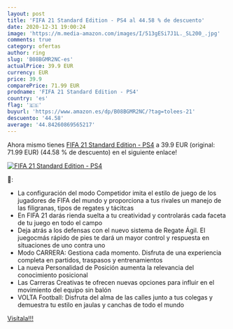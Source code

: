 ```yaml
---
layout: post
title: 'FIFA 21 Standard Edition - PS4 al 44.58 % de descuento'
date: 2020-12-31 19:00:24
image: 'https://m.media-amazon.com/images/I/513gESi7J1L._SL200_.jpg'
comments: true
category: ofertas
author: ring
slug: 'B08BGMR2NC-es'
actualPrice: 39.9 EUR
currency: EUR
price: 39.9
comparePrice: 71.99 EUR
prodname: 'FIFA 21 Standard Edition - PS4'
country: 'es'
flag: '🇪🇸'
buyurl: 'https://www.amazon.es/dp/B08BGMR2NC/?tag=tolees-21'
descuento: '44.58'
average: '44.84260869565217'
---
```


Ahora mismo tienes [FIFA 21 Standard Edition - PS4](https://www.amazon.es/dp/B08BGMR2NC/?tag=tolees-21) a 39.9 EUR (original: 71.99 EUR) (44.58 %  de descuento) en el siguiente enlace!

[![FIFA 21 Standard Edition - PS4](https://m.media-amazon.com/images/I/513gESi7J1L._SL200_.jpg)](https://www.amazon.es/dp/B08BGMR2NC/?tag=tolees-21)

🔎:

- La configuración del modo Competidor imita el estilo de juego de los jugadores de FIFA del mundo y proporciona a tus rivales un manejo de las filigranas, tipos de regates y tácitcas
- En FIFA 21 darás rienda suelta a tu creatividad y controlarás cada faceta de tu juego en todo el campo
- Deja atrás a los defensas con el nuevo sistema de Regate Ágil. El juegocmás rápido de pies te dará un mayor control y respuesta en situaciones de uno contra uno
- Modo CARRERA: Gestiona cada momento. Disfruta de una experiencia completa en partidos, traspasos y entrenamientos
- La nueva Personalidad de Posición aumenta la relevancia del conocimiento posicional
- Las Carreras Creativas te ofrecen nuevas opciones para influir en el movimiento del equipo sin balón
- VOLTA Football: Disfruta del alma de las calles junto a tus colegas y demuestra tu estilo en jaulas y canchas de todo el mundo

[Visítala!!!](https://www.amazon.es/dp/B08BGMR2NC/?tag=tolees-21)
